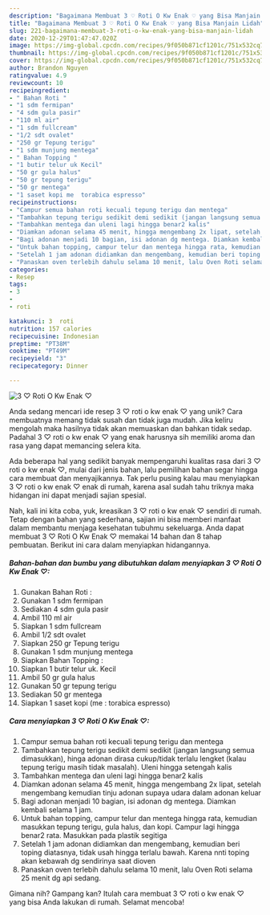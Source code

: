 ```yaml
---
description: "Bagaimana Membuat 3 ♡ Roti O Kw Enak ♡ yang Bisa Manjain Lidah"
title: "Bagaimana Membuat 3 ♡ Roti O Kw Enak ♡ yang Bisa Manjain Lidah"
slug: 221-bagaimana-membuat-3-roti-o-kw-enak-yang-bisa-manjain-lidah
date: 2020-12-29T01:47:47.020Z
image: https://img-global.cpcdn.com/recipes/9f050b871cf1201c/751x532cq70/3-♡-roti-o-kw-enak-♡-foto-resep-utama.jpg
thumbnail: https://img-global.cpcdn.com/recipes/9f050b871cf1201c/751x532cq70/3-♡-roti-o-kw-enak-♡-foto-resep-utama.jpg
cover: https://img-global.cpcdn.com/recipes/9f050b871cf1201c/751x532cq70/3-♡-roti-o-kw-enak-♡-foto-resep-utama.jpg
author: Brandon Nguyen
ratingvalue: 4.9
reviewcount: 10
recipeingredient:
- " Bahan Roti "
- "1 sdm fermipan"
- "4 sdm gula pasir"
- "110 ml air"
- "1 sdm fullcream"
- "1/2 sdt ovalet"
- "250 gr Tepung terigu"
- "1 sdm munjung mentega"
- " Bahan Topping "
- "1 butir telur uk Kecil"
- "50 gr gula halus"
- "50 gr tepung terigu"
- "50 gr mentega"
- "1 saset kopi me  torabica espresso"
recipeinstructions:
- "Campur semua bahan roti kecuali tepung terigu dan mentega"
- "Tambahkan tepung terigu sedikit demi sedikit (jangan langsung semua dimasukkan), hinga adonan dirasa cukup/tidak terlalu lengket (kalau tepung terigu masih tidak masalah). Uleni hingga setengah kalis"
- "Tambahkan mentega dan uleni lagi hingga benar2 kalis"
- "Diamkan adonan selama 45 menit, hingga mengembang 2x lipat, setelah mengembang kemudian tinju adonan supaya udara dalam adonan keluar"
- "Bagi adonan menjadi 10 bagian, isi adonan dg mentega. Diamkan kembali selama 1 jam."
- "Untuk bahan topping, campur telur dan mentega hingga rata, kemudian masukkan tepung terigu, gula halus, dan kopi. Campur lagi hingga benar2 rata. Masukkan pada plastik segitiga"
- "Setelah 1 jam adonan didiamkan dan mengembang, kemudian beri toping diatasnya, tidak usah hingga terlalu bawah. Karena nnti toping akan kebawah dg sendirinya saat dioven"
- "Panaskan oven terlebih dahulu selama 10 menit, lalu Oven Roti selama 25 menit dg api sedang."
categories:
- Resep
tags:
- 3
- 
- roti

katakunci: 3  roti 
nutrition: 157 calories
recipecuisine: Indonesian
preptime: "PT38M"
cooktime: "PT49M"
recipeyield: "3"
recipecategory: Dinner

---
```



![3 ♡ Roti O Kw Enak ♡](https://img-global.cpcdn.com/recipes/9f050b871cf1201c/751x532cq70/3-♡-roti-o-kw-enak-♡-foto-resep-utama.jpg)

Anda sedang mencari ide resep 3 ♡ roti o kw enak ♡ yang unik? Cara membuatnya memang tidak susah dan tidak juga mudah. Jika keliru mengolah maka hasilnya tidak akan memuaskan dan bahkan tidak sedap. Padahal 3 ♡ roti o kw enak ♡ yang enak harusnya sih memiliki aroma dan rasa yang dapat memancing selera kita.



Ada beberapa hal yang sedikit banyak mempengaruhi kualitas rasa dari 3 ♡ roti o kw enak ♡, mulai dari jenis bahan, lalu pemilihan bahan segar hingga cara membuat dan menyajikannya. Tak perlu pusing kalau mau menyiapkan 3 ♡ roti o kw enak ♡ enak di rumah, karena asal sudah tahu triknya maka hidangan ini dapat menjadi sajian spesial.


Nah, kali ini kita coba, yuk, kreasikan 3 ♡ roti o kw enak ♡ sendiri di rumah. Tetap dengan bahan yang sederhana, sajian ini bisa memberi manfaat dalam membantu menjaga kesehatan tubuhmu sekeluarga. Anda dapat membuat 3 ♡ Roti O Kw Enak ♡ memakai 14 bahan dan 8 tahap pembuatan. Berikut ini cara dalam menyiapkan hidangannya.

<!--inarticleads1-->

##### Bahan-bahan dan bumbu yang dibutuhkan dalam menyiapkan 3 ♡ Roti O Kw Enak ♡:

1. Gunakan  Bahan Roti :
1. Gunakan 1 sdm fermipan
1. Sediakan 4 sdm gula pasir
1. Ambil 110 ml air
1. Siapkan 1 sdm fullcream
1. Ambil 1/2 sdt ovalet
1. Siapkan 250 gr Tepung terigu
1. Gunakan 1 sdm munjung mentega
1. Siapkan  Bahan Topping :
1. Siapkan 1 butir telur uk. Kecil
1. Ambil 50 gr gula halus
1. Gunakan 50 gr tepung terigu
1. Sediakan 50 gr mentega
1. Siapkan 1 saset kopi (me : torabica espresso)




<!--inarticleads2-->

##### Cara menyiapkan 3 ♡ Roti O Kw Enak ♡:

1. Campur semua bahan roti kecuali tepung terigu dan mentega
1. Tambahkan tepung terigu sedikit demi sedikit (jangan langsung semua dimasukkan), hinga adonan dirasa cukup/tidak terlalu lengket (kalau tepung terigu masih tidak masalah). Uleni hingga setengah kalis
1. Tambahkan mentega dan uleni lagi hingga benar2 kalis
1. Diamkan adonan selama 45 menit, hingga mengembang 2x lipat, setelah mengembang kemudian tinju adonan supaya udara dalam adonan keluar
1. Bagi adonan menjadi 10 bagian, isi adonan dg mentega. Diamkan kembali selama 1 jam.
1. Untuk bahan topping, campur telur dan mentega hingga rata, kemudian masukkan tepung terigu, gula halus, dan kopi. Campur lagi hingga benar2 rata. Masukkan pada plastik segitiga
1. Setelah 1 jam adonan didiamkan dan mengembang, kemudian beri toping diatasnya, tidak usah hingga terlalu bawah. Karena nnti toping akan kebawah dg sendirinya saat dioven
1. Panaskan oven terlebih dahulu selama 10 menit, lalu Oven Roti selama 25 menit dg api sedang.




Gimana nih? Gampang kan? Itulah cara membuat 3 ♡ roti o kw enak ♡ yang bisa Anda lakukan di rumah. Selamat mencoba!

